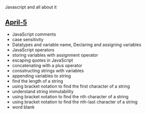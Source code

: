 Javascript and all about it
## [April-5](./April-5)
* JavaScript comments
* case sensitivity
* Datatypes and variable name, Declaring and assigning variables
* JavaScript operators
* storing variables with assignment operator
* escaping quotes in JavaScript
* concatenating with a plus operator
* consstructing strings with variables
* appending variables to string
* find the length of a string
* using bracket notation to find the first character of a string
* understand string immutability
* using bracket notation to find the nth character of a string
* using bracket notation to find the nth-last character of a string
* word blank

